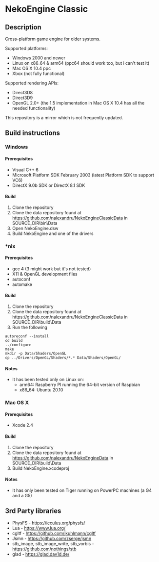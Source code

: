 # NekoEngine Classic

## Description

Cross-platform game engine for older systems.

Supported platforms:
* Windows 2000 and newer
* Linux on x86_64 & arm64 (ppc64 should work too, but i can't test it)
* Mac OS X 10.4 ppc
* Xbox (not fully functional)

Supported rendering APIs:
* Direct3D8
* Direct3D9
* OpenGL 2.0+ (the 1.5 implementation in Mac OS X 10.4 has all the needed functionality)

This repository is a mirror which is not frequently updated.

## Build instructions

### Windows

#### Prerequisites
* Visual C++ 6
* Microsoft Platform SDK February 2003 (latest Platform SDK to support VC6)
* DirectX 9.0b SDK or DirectX 8.1 SDK

#### Build
1. Clone the repository
2. Clone the data repository found at https://github.com/nalexandru/NekoEngineClassicData in SOURCE_DIR\bin\Data
3. Open NekoEngine.dsw
4. Build NekoEngine and one of the drivers

### *nix

#### Prerequisites
* gcc 4 (3 might work but it's not tested)
* X11 & OpenGL development files
* autoconf
* automake

#### Build
1. Clone the repository
2. Clone the data repository found at https://github.com/nalexandru/NekoEngineClassicData in SOURCE_DIR\build\Data
3. Run the following
```
autoreconf --install
cd build
../configure
make
mkdir -p Data/Shaders/OpenGL
cp ../Drivers/OpenGL/Shaders/*.* Data/Shaders/OpenGL/
```

#### Notes
* It has been tested only on Linux on:
	* arm64: Raspberry PI running the 64-bit version of Raspbian
	* x86_64: Ubuntu 20.10

### Mac OS X

#### Prerequisites
* Xcode 2.4

#### Build
1. Clone the repository
2. Clone the data repository found at https://github.com/nalexandru/NekoEngineData in SOURCE_DIR\build\Data
3. Build NekoEngine.xcodeproj

#### Notes
* It has only been tested on Tiger running on PowerPC machines (a G4 and a G5)

## 3rd Party libraries

* PhysFS - https://icculus.org/physfs/
* Lua - https://www.lua.org/
* cgltf - https://github.com/jkuhlmann/cgltf
* Jsmn - https://github.com/zserge/jsmn
* stb_image, stb_image_write, stb_vorbis - https://github.com/nothings/stb
* glad - https://glad.dav1d.de/
